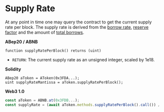 # Supply Rate

At any point in time one may query the contract to get the current supply rate per block. The supply rate is derived from the [borrow rate](borrow-rate.md), [reserve factor](reserve-factor.md) and the amount of [total borrows](total-borrow.md).

**ABep20 / ABNB**

```text
function supplyRatePerBlock() returns (uint)
```

* `RETURN`: The current supply rate as an unsigned integer, scaled by 1e18.

**Solidity**

```text
ABep20 aToken = AToken(0x3FDA...);
uint supplyRateMantissa = aToken.supplyRatePerBlock();
```

**Web3 1.0**

```javascript
const aToken = ABNB.at(0x3FDB...);
const supplyRate = (await aToken.methods.supplyRatePerBlock().call()) / 1e18;
```

